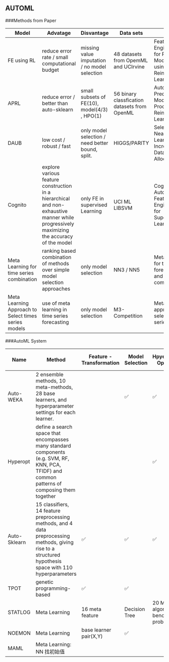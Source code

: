 ## AUTOML

###Methods from Paper

| Model                                                | Advatage                                                     | Disvantage                                       | Data sets                                    | Paper                                                        |
| ---------------------------------------------------- | ------------------------------------------------------------ | ------------------------------------------------ | -------------------------------------------- | ------------------------------------------------------------ |
| FE using RL                                          | reduce error rate / small computational budget               | missing value imputation / no model selection    | 48 datasets from OpemML and UCIrvine         | Feature Engineering for Predictive Modeling using Reinforcement Learning |
| APRL                                                 | reduce error / better than auto-sklearn                      | small subsets of FE(10), model(4/3) , HPO(1)     | 56 binary classfication datasets from OpenML | Automating Predictive Modeling Process using Reinforcement Learning |
| DAUB                                                 | low cost / robust / fast                                     | only model selection / need better bound, split. | HIGGS/PARITY                                 | Selecting Near-Optimal Learners via Incremental Data Allocation |
| Cognito                                              | explore various feature construction in a hierarchical and non-exhaustive manner while progressively maximizing the accuracy of the model | only FE in supervised Learning                   | UCI ML  LIBSVM                               | Cognito: Automated Feature Engineering for Supervised Learning |
| Meta Learning for time series combination            | ranking based combination of methods over simple model selection approaches | only model selection                             | NN3 / NN5                                    | Meta-learning for time series forecasting and forecast combination |
| Meta Learning Approach to Select times series models | use of meta learning in time series forecasting              | only model selection                             | M3-Competition                               | Meta-learning approaches to selecting time series models     |



###AutoML System

| Name         | Method                                                       | Feature - Transformation | Model Selection | Hpyerparameter Optimization             | Classification or Regression |
| ------------ | ------------------------------------------------------------ | ------------------------ | --------------- | --------------------------------------- | ---------------------------- |
| Auto-WEKA    | 2 ensemble methods, 10 meta-methods, 28 base learners, and hyperparameter settings for each learner. |                          | ✅               | ✅                                       | Classification               |
| Hyperopt     | define a search space that encompasses many standard components (e.g. SVM, RF, KNN, PCA, TFIDF) and common patterns of composing them together |                          |                 | ✅                                       |                              |
| Auto-Sklearn | 15 classifiers, 14 feature preprocessing methods, and 4 data preprocessing methods, giving rise to a structured hypothesis space with 110 hyperparameters | ✅                        | ✅               | ✅                                       | Classification/ Regression   |
| TPOT         | genetic programming-based                                    | ✅                        | ✅               |                                         | Classification               |
| STATLOG      | Meta Learning                                                | 16 meta feature          | Decision Tree   | 20 ML-algorithms / 22 benchmark problem | Classification               |
| NOEMON       | Meta Learning                                                | base learner pair(X,Y)   | ✅               |                                         |                              |
| MAML         | Meta Learning: NN 找初始值                                   |                          |                 |                                         |                              |